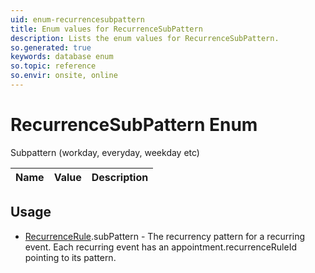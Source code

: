 ```yaml
---
uid: enum-recurrencesubpattern
title: Enum values for RecurrenceSubPattern
description: Lists the enum values for RecurrenceSubPattern.
so.generated: true
keywords: database enum
so.topic: reference
so.envir: onsite, online
---
```


# RecurrenceSubPattern Enum

Subpattern (workday, everyday, weekday etc)

| Name | Value | Description |
|------|-------|-------------|

## Usage

* [RecurrenceRule](../recurrencerule.md).subPattern - The recurrency pattern for a recurring event. Each recurring event has an appointment.recurrenceRuleId pointing to its pattern.
